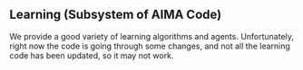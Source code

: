 ## Learning (Subsystem of AIMA Code)

[comment]: # (Changed by: Peter Norvig, 30-Oct-1996)

We provide a good variety of learning algorithms and agents.
Unfortunately, right now the code is going through some changes,
and not all the learning code has been updated, so it may not work.

